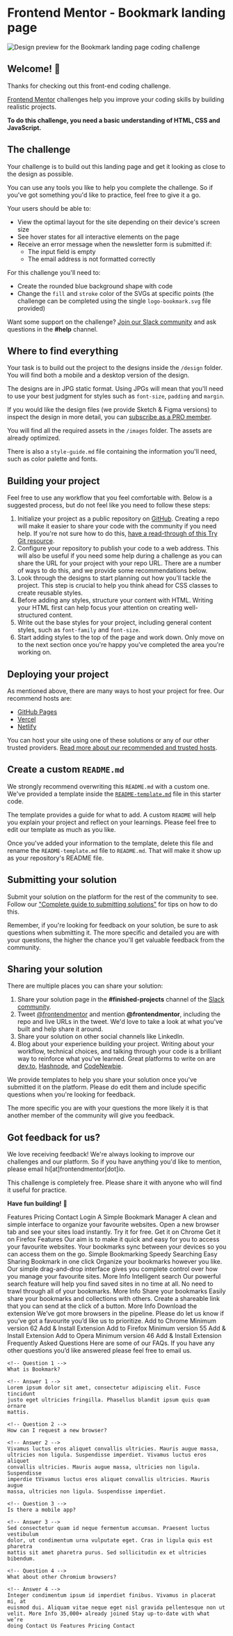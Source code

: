 # Frontend Mentor - Bookmark landing page

![Design preview for the Bookmark landing page coding challenge](./design/desktop-preview.jpg)

## Welcome! 👋

Thanks for checking out this front-end coding challenge.

[Frontend Mentor](https://www.frontendmentor.io) challenges help you improve your coding skills by building realistic projects.

**To do this challenge, you need a basic understanding of HTML, CSS and JavaScript.**

## The challenge

Your challenge is to build out this landing page and get it looking as close to the design as possible.

You can use any tools you like to help you complete the challenge. So if you've got something you'd like to practice, feel free to give it a go.

Your users should be able to:

- View the optimal layout for the site depending on their device's screen size
- See hover states for all interactive elements on the page
- Receive an error message when the newsletter form is submitted if:
  - The input field is empty
  - The email address is not formatted correctly

For this challenge you'll need to:

- Create the rounded blue background shape with code
- Change the `fill` and `stroke` color of the SVGs at specific points (the challenge can be completed using the single `logo-bookmark.svg` file provided)

Want some support on the challenge? [Join our Slack community](https://www.frontendmentor.io/slack) and ask questions in the **#help** channel.

## Where to find everything

Your task is to build out the project to the designs inside the `/design` folder. You will find both a mobile and a desktop version of the design.

The designs are in JPG static format. Using JPGs will mean that you'll need to use your best judgment for styles such as `font-size`, `padding` and `margin`.

If you would like the design files (we provide Sketch & Figma versions) to inspect the design in more detail, you can [subscribe as a PRO member](https://www.frontendmentor.io/pro).

You will find all the required assets in the `/images` folder. The assets are already optimized.

There is also a `style-guide.md` file containing the information you'll need, such as color palette and fonts.

## Building your project

Feel free to use any workflow that you feel comfortable with. Below is a suggested process, but do not feel like you need to follow these steps:

1. Initialize your project as a public repository on [GitHub](https://github.com/). Creating a repo will make it easier to share your code with the community if you need help. If you're not sure how to do this, [have a read-through of this Try Git resource](https://try.github.io/).
2. Configure your repository to publish your code to a web address. This will also be useful if you need some help during a challenge as you can share the URL for your project with your repo URL. There are a number of ways to do this, and we provide some recommendations below.
3. Look through the designs to start planning out how you'll tackle the project. This step is crucial to help you think ahead for CSS classes to create reusable styles.
4. Before adding any styles, structure your content with HTML. Writing your HTML first can help focus your attention on creating well-structured content.
5. Write out the base styles for your project, including general content styles, such as `font-family` and `font-size`.
6. Start adding styles to the top of the page and work down. Only move on to the next section once you're happy you've completed the area you're working on.

## Deploying your project

As mentioned above, there are many ways to host your project for free. Our recommend hosts are:

- [GitHub Pages](https://pages.github.com/)
- [Vercel](https://vercel.com/)
- [Netlify](https://www.netlify.com/)

You can host your site using one of these solutions or any of our other trusted providers. [Read more about our recommended and trusted hosts](https://medium.com/frontend-mentor/frontend-mentor-trusted-hosting-providers-bf000dfebe).

## Create a custom `README.md`

We strongly recommend overwriting this `README.md` with a custom one. We've provided a template inside the [`README-template.md`](./README-template.md) file in this starter code.

The template provides a guide for what to add. A custom `README` will help you explain your project and reflect on your learnings. Please feel free to edit our template as much as you like.

Once you've added your information to the template, delete this file and rename the `README-template.md` file to `README.md`. That will make it show up as your repository's README file.

## Submitting your solution

Submit your solution on the platform for the rest of the community to see. Follow our ["Complete guide to submitting solutions"](https://medium.com/frontend-mentor/a-complete-guide-to-submitting-solutions-on-frontend-mentor-ac6384162248) for tips on how to do this.

Remember, if you're looking for feedback on your solution, be sure to ask questions when submitting it. The more specific and detailed you are with your questions, the higher the chance you'll get valuable feedback from the community.

## Sharing your solution

There are multiple places you can share your solution:

1. Share your solution page in the **#finished-projects** channel of the [Slack community](https://www.frontendmentor.io/slack).
2. Tweet [@frontendmentor](https://twitter.com/frontendmentor) and mention **@frontendmentor**, including the repo and live URLs in the tweet. We'd love to take a look at what you've built and help share it around.
3. Share your solution on other social channels like LinkedIn.
4. Blog about your experience building your project. Writing about your workflow, technical choices, and talking through your code is a brilliant way to reinforce what you've learned. Great platforms to write on are [dev.to](https://dev.to/), [Hashnode](https://hashnode.com/), and [CodeNewbie](https://community.codenewbie.org/).

We provide templates to help you share your solution once you've submitted it on the platform. Please do edit them and include specific questions when you're looking for feedback.

The more specific you are with your questions the more likely it is that another member of the community will give you feedback.

## Got feedback for us?

We love receiving feedback! We're always looking to improve our challenges and our platform. So if you have anything you'd like to mention, please email hi[at]frontendmentor[dot]io.

This challenge is completely free. Please share it with anyone who will find it useful for practice.

**Have fun building!** 🚀

Features Pricing Contact Login A Simple Bookmark Manager A clean and simple
interface to organize your favourite websites. Open a new browser tab and
see your sites load instantly. Try it for free. Get it on Chrome Get it on
Firefox Features Our aim is to make it quick and easy for you to access your
favourite websites. Your bookmarks sync between your devices so you can
access them on the go. Simple Bookmarking Speedy Searching Easy Sharing
Bookmark in one click Organize your bookmarks however you like. Our simple
drag-and-drop interface gives you complete control over how you manage your
favourite sites. More Info Intelligent search Our powerful search feature
will help you find saved sites in no time at all. No need to trawl through
all of your bookmarks. More Info Share your bookmarks Easily share your
bookmarks and collections with others. Create a shareable link that you can
send at the click of a button. More Info Download the extension We’ve got
more browsers in the pipeline. Please do let us know if you’ve got a
favourite you’d like us to prioritize. Add to Chrome Minimum version 62 Add
& Install Extension Add to Firefox Minimum version 55 Add & Install
Extension Add to Opera Minimum version 46 Add & Install Extension Frequently
Asked Questions Here are some of our FAQs. If you have any other questions
you’d like answered please feel free to email us.

    <!-- Question 1 -->
    What is Bookmark?

    <!-- Answer 1 -->
    Lorem ipsum dolor sit amet, consectetur adipiscing elit. Fusce tincidunt
    justo eget ultricies fringilla. Phasellus blandit ipsum quis quam ornare
    mattis.

    <!-- Question 2 -->
    How can I request a new browser?

    <!-- Answer 2 -->
    Vivamus luctus eros aliquet convallis ultricies. Mauris augue massa,
    ultricies non ligula. Suspendisse imperdiet. Vivamus luctus eros aliquet
    convallis ultricies. Mauris augue massa, ultricies non ligula. Suspendisse
    imperdie tVivamus luctus eros aliquet convallis ultricies. Mauris augue
    massa, ultricies non ligula. Suspendisse imperdiet.

    <!-- Question 3 -->
    Is there a mobile app?

    <!-- Answer 3 -->
    Sed consectetur quam id neque fermentum accumsan. Praesent luctus vestibulum
    dolor, ut condimentum urna vulputate eget. Cras in ligula quis est pharetra
    mattis sit amet pharetra purus. Sed sollicitudin ex et ultricies bibendum.

    <!-- Question 4 -->
    What about other Chromium browsers?

    <!-- Answer 4 -->
    Integer condimentum ipsum id imperdiet finibus. Vivamus in placerat mi, at
    euismod dui. Aliquam vitae neque eget nisl gravida pellentesque non ut
    velit. More Info 35,000+ already joined Stay up-to-date with what we’re
    doing Contact Us Features Pricing Contact
